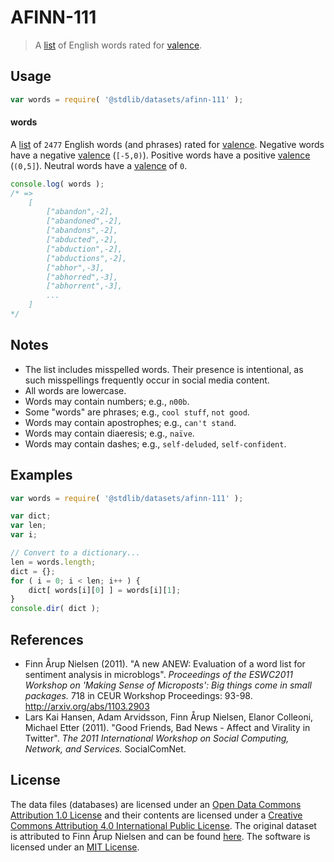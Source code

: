 AFINN-111
===

> A [list][afinn] of English words rated for [valence][valence].


<!-- <usage> -->

## Usage

``` javascript
var words = require( '@stdlib/datasets/afinn-111' );
```

#### words

A [list][afinn] of `2477` English words (and phrases) rated for [valence][valence]. Negative words have a negative [valence][valence] (`[-5,0)`). Positive words have a positive [valence][valence] (`(0,5]`). Neutral words have a [valence][valence] of `0`.

``` javascript
console.log( words );
/* =>
    [
        ["abandon",-2],
        ["abandoned",-2],
        ["abandons",-2],
        ["abducted",-2],
        ["abduction",-2],
        ["abductions",-2],
        ["abhor",-3],
        ["abhorred",-3],
        ["abhorrent",-3],
        ...
    ]
*/
```

<!-- </usage> -->


<!-- <notes> -->

## Notes

* The list includes misspelled words. Their presence is intentional, as such misspellings frequently occur in social media content.
* All words are lowercase.
* Words may contain numbers; e.g., `n00b`.
* Some "words" are phrases; e.g., `cool stuff`, `not good`.
* Words may contain apostrophes; e.g., `can't stand`.
* Words may contain diaeresis; e.g., `naïve`.
* Words may contain dashes; e.g., `self-deluded`, `self-confident`. 

<!-- </notes> -->


<!-- <examples> -->
<!-- TODO: more creative example; possibly counting the number of negative words per sentence in two pieces of text. -->

## Examples

``` javascript
var words = require( '@stdlib/datasets/afinn-111' );

var dict;
var len;
var i;

// Convert to a dictionary...
len = words.length;
dict = {};
for ( i = 0; i < len; i++ ) {
    dict[ words[i][0] ] = words[i][1];
}
console.dir( dict );
```

<!-- </examples> -->


<!-- <references> -->

## References

* Finn Årup Nielsen (2011). "A new ANEW: Evaluation of a word list for sentiment analysis in microblogs". *Proceedings of the ESWC2011 Workshop on 'Making Sense of Microposts': Big things come in small packages.* 718 in CEUR Workshop Proceedings: 93-98. http://arxiv.org/abs/1103.2903
* Lars Kai Hansen, Adam Arvidsson, Finn Årup Nielsen, Elanor Colleoni,
Michael Etter (2011). "Good Friends, Bad News - Affect and Virality in
Twitter". *The 2011 International Workshop on Social Computing,
Network, and Services.* SocialComNet.

<!-- </references> -->


<!-- <license> -->

## License

The data files (databases) are licensed under an [Open Data Commons Attribution 1.0 License][odc-by-1.0] and their contents are licensed under a [Creative Commons Attribution 4.0 International Public License][cc-by-4.0]. The original dataset is attributed to Finn Årup Nielsen and can be found [here][afinn]. The software is licensed under an [MIT License][mit-license].

<!-- </license> -->


<!-- <links> -->

[afinn]: http://www2.imm.dtu.dk/pubdb/views/publication_details.php?id=6010
[valence]: https://en.wikipedia.org/wiki/Valence_%28psychology%29
[odc-by-1.0]: http://opendatacommons.org/licenses/by/1.0/
[cc-by-4.0]: http://creativecommons.org/licenses/by/4.0/
[mit-license]: http://opensource.org/licenses/MIT

<!-- </links> -->
